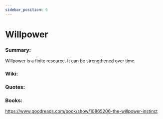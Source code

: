 ```yaml
---
sidebar_position: 6
---
```


# Willpower

### Summary: 

Willpower is a finite resource. It can be strengthened over time.




### Wiki:


### Quotes:



### Books:

https://www.goodreads.com/book/show/10865206-the-willpower-instinct


